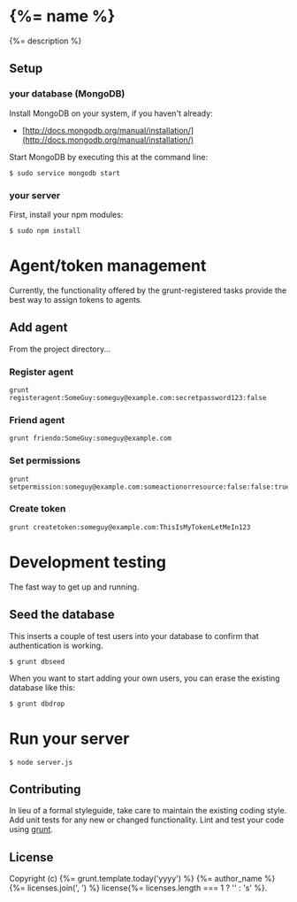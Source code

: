 # {%= name %}

{%= description %}

## Setup

### your database (MongoDB)

Install MongoDB on your system, if you haven't already:

* [http://docs.mongodb.org/manual/installation/](http://docs.mongodb.org/manual/installation/)

Start MongoDB by executing this at the command line:

```
$ sudo service mongodb start
```

### your server

First, install your npm modules:

```
$ sudo npm install
```

# Agent/token management

Currently, the functionality offered by the grunt-registered tasks provide the best way to assign tokens to agents.

## Add agent

From the project directory...

### Register agent

```
grunt registeragent:SomeGuy:someguy@example.com:secretpassword123:false
```

### Friend agent

```
grunt friendo:SomeGuy:someguy@example.com
```

### Set permissions

```
grunt setpermission:someguy@example.com:someactionorresource:false:false:true
```

### Create token

```
grunt createtoken:someguy@example.com:ThisIsMyTokenLetMeIn123
```

# Development testing

The fast way to get up and running.

## Seed the database

This inserts a couple of test users into your database to confirm that authentication is working.

```
$ grunt dbseed
```

When you want to start adding your own users, you can erase the existing database like this:

```
$ grunt dbdrop
```

# Run your server

```
$ node server.js
```

## Contributing
In lieu of a formal styleguide, take care to maintain the existing coding style. Add unit tests for any new or changed functionality. Lint and test your code using [grunt](https://github.com/gruntjs/grunt).

## License
Copyright (c) {%= grunt.template.today('yyyy') %} {%= author_name %}
{%= licenses.join(', ') %} license{%= licenses.length === 1 ? '' : 's' %}.
